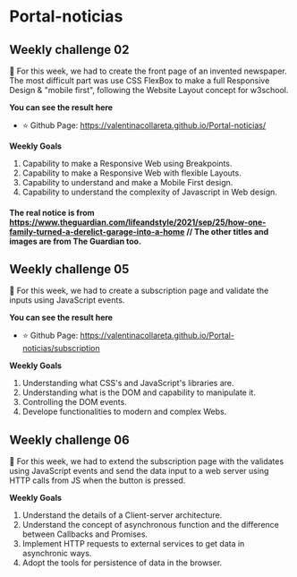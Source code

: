 # Portal-noticias
## Weekly challenge 02
:small_orange_diamond: For this week, we had to create the front page of an invented newspaper. The most difficult part was use CSS FlexBox to make a full Responsive Design & "mobile first", following the Website Layout concept for w3school.

**You can see the result here**
- :star: Github Page: https://valentinacollareta.github.io/Portal-noticias/

**Weekly Goals**
1. Capability to make a Responsive Web using Breakpoints.
2. Capability to make a Responsive Web with flexible Layouts.
3. Capability to understand and make a Mobile First design.
4. Capability to understand the complexity of Javascript in Web design.

#### The real notice is from https://www.theguardian.com/lifeandstyle/2021/sep/25/how-one-family-turned-a-derelict-garage-into-a-home // The other titles and images are from The Guardian too.

## Weekly challenge 05
:small_orange_diamond: For this week, we had to create a subscription page and validate the inputs using
JavaScript events.

**You can see the result here**
- :star: Github Page: https://valentinacollareta.github.io/Portal-noticias/subscription

**Weekly Goals**
1. Understanding what CSS's and JavaScript's libraries are.
2. Understanding what is the DOM and capability to manipulate it.
3. Controlling the DOM events.
4. Develope functionalities to modern and complex Webs.

## Weekly challenge 06
:small_orange_diamond: For this week, we had to extend the subscription page with the validates using
JavaScript events and send the data input to a web server using HTTP calls from JS when the button is pressed.

**Weekly Goals**
1. Understand the details of a Client-server architecture.
2. Understand the concept of asynchronous function and the difference between Callbacks and Promises.
3. Implement HTTP requests to external services to get data in asynchronic ways.
4. Adopt the tools for persistence of data in the browser.